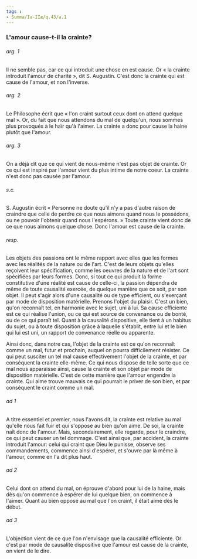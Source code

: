 ```yaml
---
tags : 
- Summa/Ia-IIæ/q.43/a.1
---
```


### L'amour cause-t-il la crainte?

###### arg. 1
Il ne semble pas, car ce qui introduit une chose en est cause. Or « la crainte introduit l'amour de charité », dit S. Augustin. C'est donc la crainte qui est cause de l'amour, et non l'inverse. 

###### arg. 2
Le Philosophe écrit que « l'on craint surtout ceux dont on attend quelque mal ». Or, du fait que nous attendons du mal de quelqu'un, nous sommes plus provoqués à le haïr qu'à l'aimer. La crainte a donc pour cause la haine plutôt que l'amour. 

###### arg. 3
On a déjà dit que ce qui vient de nous-même n'est pas objet de crainte. Or ce qui est inspiré par l'amour vient du plus intime de notre coeur. La crainte n'est donc pas causée par l'amour. 

###### s.c.
S. Augustin écrit « Personne ne doute qu'il n'y a pas d'autre raison de craindre que celle de perdre ce que nous aimons quand nous le possédons, ou ne pouvoir l'obtenir quand nous l'espérons. » Toute crainte vient donc de ce que nous aimons quelque chose. Donc l'amour est cause de la crainte. 

###### resp.
Les objets des passions ont le même rapport avec elles que les formes avec les réalités de la nature ou de l'art. C'est de leurs objets qu'elles reçoivent leur spécification, comme les oeuvres de la nature et de l'art sont spécifiées par leurs formes. Donc, si tout ce qui produit la forme constitutive d'une réalité est cause de celle-ci, la passion dépendra de même de toute causalité exercée, de quelque manière que ce soit, par son objet. Il peut s'agir alors d'une causalité ou de type efficient, ou s'exerçant par mode de disposition matérielle. Prenons l'objet du plaisir. C'est un bien, qu'on reconnaît tel, en harmonie avec le sujet, uni à lui. Sa cause efficiente est ce qui réalise l'union, ou ce qui est source de convenance ou de bonté, ou de ce qui paraît tel. Quant à la causalité dispositive, elle tient à un habitus du sujet, ou à toute disposition grâce à laquelle s'établit, entre lui et le bien qui lui est uni, un rapport de convenance réelle ou apparente. 

Ainsi donc, dans notre cas, l'objet de la crainte est ce qu'on reconnaît comme un mal, futur et prochain, auquel on pourra difficilement résister. Ce qui peut susciter un tel mal cause effectivement l'objet de la crainte, et par conséquent la crainte elle-même. Ce qui nous dispose de telle sorte que ce mal nous apparaisse ainsi, cause la crainte et son objet par mode de disposition matérielle. C'est de cette manière que l'amour engendre la crainte. Qui aime trouve mauvais ce qui pourrait le priver de son bien, et par conséquent le craint comme un mal. 

###### ad 1
A titre essentiel et premier, nous l'avons dit, la crainte est relative au mal qu'elle nous fait fuir et qui s'oppose au bien qu'on aime. De soi, la crainte naît donc de l'amour. Mais, secondairement, elle regarde, pour le craindre, ce qui peut causer un tel dommage. C'est ainsi que, par accident, la crainte introduit l'amour: celui qui craint que Dieu le punisse, observe ses commandements, commence ainsi d'espérer, et s'ouvre par là même à l'amour, comme en l'a dit plus haut. 

###### ad 2
Celui dont on attend du mal, on éprouve d'abord pour lui de la haine, mais dès qu'on commence à espérer de lui quelque bien, on commence à l'aimer. Quant au bien opposé au mal que l'on craint, il était aimé dès le début. 

###### ad 3
L'objection vient de ce que l'on n'envisage que la causalité efficiente. Or c'est par mode de causalité dispositive que l'amour est cause de la crainte, on vient de le dire. 

